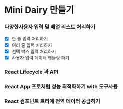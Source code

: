 # Mini Dairy 만들기

### 다양한사용자 입력 및 배열 리스트 처리하기

- [x] 한 줄 입력 처리하기
- [x] 여러 줄 입력 처리하기
- [x] 선택 박스 입력 처리하기
- [x] 사용자 입력 데이터 핸들링 하기

### React Lifecycle 과 API

### React App 프로처럼 성능 최적화하기 with 도구사용

### React 컴포넌트 트리에 전역 데이터 공급하기
